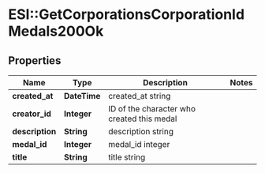 # ESI::GetCorporationsCorporationIdMedals200Ok

## Properties
Name | Type | Description | Notes
------------ | ------------- | ------------- | -------------
**created_at** | **DateTime** | created_at string | 
**creator_id** | **Integer** | ID of the character who created this medal | 
**description** | **String** | description string | 
**medal_id** | **Integer** | medal_id integer | 
**title** | **String** | title string | 

